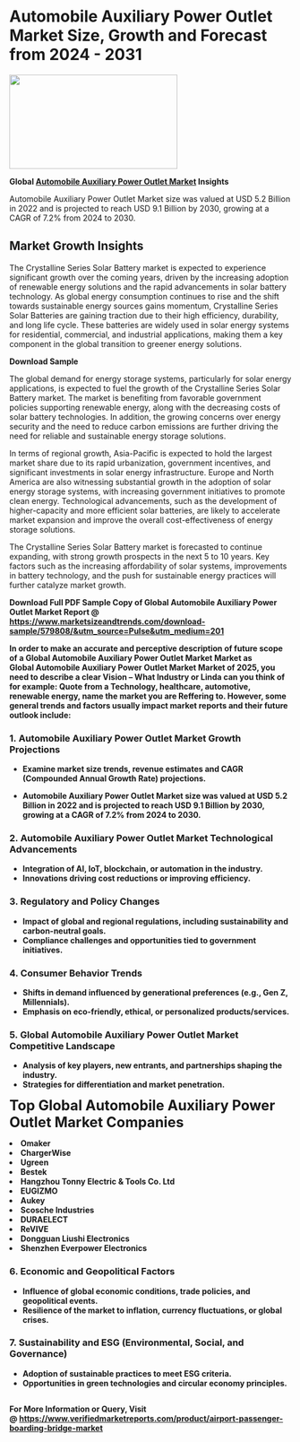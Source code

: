 <H1>Automobile Auxiliary Power Outlet Market Size, Growth and Forecast from 2024 - 2031</H1><img class="aligncenter size-medium wp-image-584254" src="https://thirdeyenews.in/wp-content/uploads/2024/09/Global-Market-Research-300x168.jpeg" alt="" width="300" height="168" /><p><strong>Global&nbsp;<a href="https://www.marketsizeandtrends.com/download-sample/579808/&amp;utm_source=Pulse&amp;utm_medium=201">Automobile Auxiliary Power Outlet Market</a> Insights</strong></p><p>Automobile Auxiliary Power Outlet Market size was valued at USD 5.2 Billion in 2022 and is projected to reach USD 9.1 Billion by 2030, growing at a CAGR of 7.2% from 2024 to 2030.</p><p><h2>Market Growth Insights</h2> <p>The Crystalline Series Solar Battery market is expected to experience significant growth over the coming years, driven by the increasing adoption of renewable energy solutions and the rapid advancements in solar battery technology. As global energy consumption continues to rise and the shift towards sustainable energy sources gains momentum, Crystalline Series Solar Batteries are gaining traction due to their high efficiency, durability, and long life cycle. These batteries are widely used in solar energy systems for residential, commercial, and industrial applications, making them a key component in the global transition to greener energy solutions.</p> <p><strong>Download Sample</strong></p> <p>The global demand for energy storage systems, particularly for solar energy applications, is expected to fuel the growth of the Crystalline Series Solar Battery market. The market is benefiting from favorable government policies supporting renewable energy, along with the decreasing costs of solar battery technologies. In addition, the growing concerns over energy security and the need to reduce carbon emissions are further driving the need for reliable and sustainable energy storage solutions.</p> <p>In terms of regional growth, Asia-Pacific is expected to hold the largest market share due to its rapid urbanization, government incentives, and significant investments in solar energy infrastructure. Europe and North America are also witnessing substantial growth in the adoption of solar energy storage systems, with increasing government initiatives to promote clean energy. Technological advancements, such as the development of higher-capacity and more efficient solar batteries, are likely to accelerate market expansion and improve the overall cost-effectiveness of energy storage solutions.</p> <p>The Crystalline Series Solar Battery market is forecasted to continue expanding, with strong growth prospects in the next 5 to 10 years. Key factors such as the increasing affordability of solar systems, improvements in battery technology, and the push for sustainable energy practices will further catalyze market growth.</p> <p><strong></p><p><span class=""><strong>Download Full PDF Sample Copy of Global Automobile Auxiliary Power Outlet Market Report</strong> @ <a href="https://www.marketsizeandtrends.com/download-sample/579808/&amp;utm_source=Pulse&amp;utm_medium=201" target="_blank">https://www.marketsizeandtrends.com/download-sample/579808/&amp;utm_source=Pulse&amp;utm_medium=201</a></span></p><p>In order to make an accurate and perceptive description of future scope of a Global&nbsp;Automobile Auxiliary Power Outlet Market Market as Global&nbsp;Automobile Auxiliary Power Outlet Market Market of 2025, you need to describe a clear Vision &ndash; What Industry or Linda can you think of for example: Quote from a Technology, healthcare, automotive, renewable energy, name the market you are Reffering to. However, some general trends and factors usually impact market reports and their future outlook include:</p><h3>1.&nbsp;<strong>Automobile Auxiliary Power Outlet Market Growth Projections</strong></h3><ul><li>Examine market size trends, revenue estimates and CAGR (Compounded Annual Growth Rate) projections.</li><li><p>Automobile Auxiliary Power Outlet Market size was valued at USD 5.2 Billion in 2022 and is projected to reach USD 9.1 Billion by 2030, growing at a CAGR of 7.2% from 2024 to 2030.</p></li></ul><h3>2.&nbsp;<strong>Automobile Auxiliary Power Outlet Market Technological Advancements</strong></h3><ul><li>Integration of AI, IoT, blockchain, or automation in the industry.</li><li>Innovations driving cost reductions or improving efficiency.</li></ul><h3>3.&nbsp;<strong>Regulatory and Policy Changes</strong></h3><ul><li>Impact of global and regional regulations, including sustainability and carbon-neutral goals.</li><li>Compliance challenges and opportunities tied to government initiatives.</li></ul><h3>4.&nbsp;<strong>Consumer Behavior Trends</strong></h3><ul><li>Shifts in demand influenced by generational preferences (e.g., Gen Z, Millennials).</li><li>Emphasis on eco-friendly, ethical, or personalized products/services.</li></ul><h3>5.&nbsp;<strong>Global Automobile Auxiliary Power Outlet Market Competitive Landscape</strong></h3><ul><li>Analysis of key players, new entrants, and partnerships shaping the industry.</li><li>Strategies for differentiation and market penetration.</li></ul><p data-pm-slice="1 1 []"><span style="color: inherit; font-family: inherit; font-size: 25px;">Top Global Automobile Auxiliary Power Outlet Market Companies</span></p><div class="" data-test-id=""><p><li>Omaker</li><li> ChargerWise</li><li> Ugreen</li><li> Bestek</li><li> Hangzhou Tonny Electric & Tools Co. Ltd</li><li> EUGIZMO</li><li> Aukey</li><li> Scosche Industries</li><li> DURAELECT</li><li> ReVIVE</li><li> Dongguan Liushi Electronics</li><li> Shenzhen Everpower Electronics</li></p></div><h3>6.&nbsp;<strong>Economic and Geopolitical Factors</strong></h3><ul><li>Influence of global economic conditions, trade policies, and geopolitical events.</li><li>Resilience of the market to inflation, currency fluctuations, or global crises.</li></ul><h3>7.&nbsp;<strong>Sustainability and ESG (Environmental, Social, and Governance)</strong></h3><ul><li>Adoption of sustainable practices to meet ESG criteria.</li><li>Opportunities in green technologies and circular economy principles.</li></ul><h2><strong style="font-size: 14px;">For More Information or Query, Visit @&nbsp;</strong><a style="background-color: #ffffff; font-size: 14px;" href="https://www.marketsizeandtrends.com/report/automobile-auxiliary-power-outlet-market/" target="_blank">https://www.verifiedmarketreports.com/product/airport-passenger-boarding-bridge-market</a></h2>
